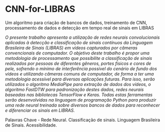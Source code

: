 # CNN-for-LIBRAS
Um algoritmo para criação de bancos de dados, treinamento de CNN, processamento de dados e detecção em tempo real de sinais em LIBRAS

_O presente trabalho apresenta a utilização de redes neurais convolucionais aplicadas à detecção e classificação de sinais contínuos da Linguagem Brasileira de Sinais (LIBRAS) em vídeos capturados por câmeras convencionais de computador. O objetivo deste trabalho é propor uma metodologia de processamento que possibilite a classificação de sinais realizados por pessoas de diferentes gêneros, portes físicos e cores de pele, sofrendo o mínimo de interferência possível do cenário de fundo dos vídeos e utilizando câmeras comuns de computador, de forma a ter uma metodologia acessível para diversas aplicações futuras. Para isso, serão utilizados o algoritmo MediaPipe para extração de dados dos vídeos, o algoritmo FastDTW para padronização destes dados, redes neurais baseadas nas bibliotecas TensorFlow e Keras. Todas estas ferramentas serão desenvolvidas na linguagem de programação Python para produzir uma rede neural treinada sobre diversos bancos de dados para reconhecer e diferenciar os sinais em LIBRAS._

Palavras Chave - Rede Neural. Classificação de sinais. Linguagem Brasileira de Sinais. Acessibilidade.
